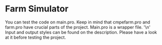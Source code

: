 # Farm Simulator
You can test the code on main.pro. Keep in mind that cmpefarm.pro and farm.pro have crucial parts of the project. Main.pro is a wrapper file. '\n'
Input and output styles can be found on the description. Please have a look at it before testing the project.
